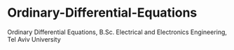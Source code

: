 # Ordinary-Differential-Equations
Ordinary Differential Equations, B.Sc. Electrical and Electronics Engineering, Tel Aviv University

